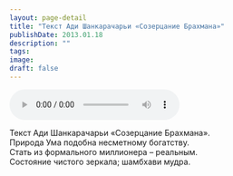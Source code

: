 ```yaml
---
layout: page-detail
title: "Текст Ади Шанкарачарьи «Созерцание Брахмана»"
publishDate: 2013.01.18
description: ""
tags:
image:
draft: false
---
```


<audio title="2013.01.18 - Текст Ади Шанкарачарьи «Созерцание Брахмана».mp3" src="/upload/iblock/ce3/ce3cc087e08d8aafe553af108addbc04.mp3" controls=""></audio>

 Текст Ади Шанкарачарьи «Созерцание Брахмана».  
 Природа Ума подобна несметному богатству.   
 Стать из формального миллионера – реальным.   
 Состояние чистого зеркала; шамбхави мудра. 

  
